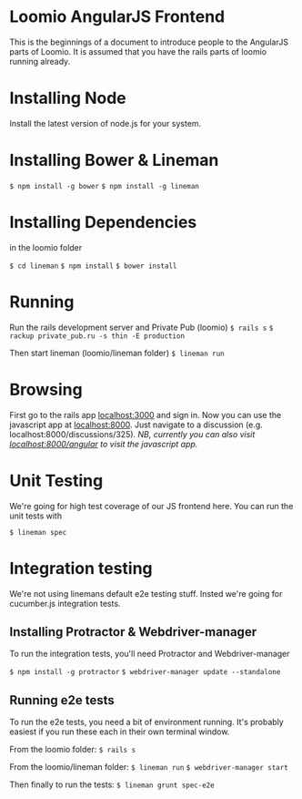 # Loomio AngularJS Frontend
This is the beginnings of a document to introduce people to the
AngularJS parts of Loomio. It is assumed that you have the rails parts
of loomio running already.

# Installing Node
Install the latest version of node.js for your system.

# Installing Bower & Lineman

  `$ npm install -g bower`
  `$ npm install -g lineman`

# Installing Dependencies
in the loomio folder

  `$ cd lineman`
  `$ npm install`
  `$ bower install`

# Running
Run the rails development server and Private Pub
  (loomio) `$ rails s`
           `$ rackup private_pub.ru -s thin -E production`

Then start lineman
  (loomio/lineman folder) `$ lineman run`


# Browsing
First go to the rails app [localhost:3000](localhost:3000) and sign in. Now you can use the javascript app at [localhost:8000](localhost:8000). Just navigate to a discussion (e.g. localhost:8000/discussions/325).
*NB, currently you can also visit [localhost:8000/angular](localhost:8000/angular) to visit the javascript app.*

# Unit Testing
We're going for high test coverage of our JS frontend here.
You can run the unit tests with

  `$ lineman spec`

# Integration testing
We're not using linemans default e2e testing stuff. Insted we're going for cucumber.js integration tests.


## Installing Protractor & Webdriver-manager
To run the integration tests, you'll need Protractor and Webdriver-manager

  `$ npm install -g protractor`
  `$ webdriver-manager update --standalone`

## Running e2e tests

To run the e2e tests, you need a bit of environment running. It's
probably easiest if you run these each in their own terminal window.

  From the loomio folder:
  `$ rails s`

  From the loomio/lineman folder:
  `$ lineman run`
  `$ webdriver-manager start`

  Then finally to run the tests:
  `$ lineman grunt spec-e2e`
